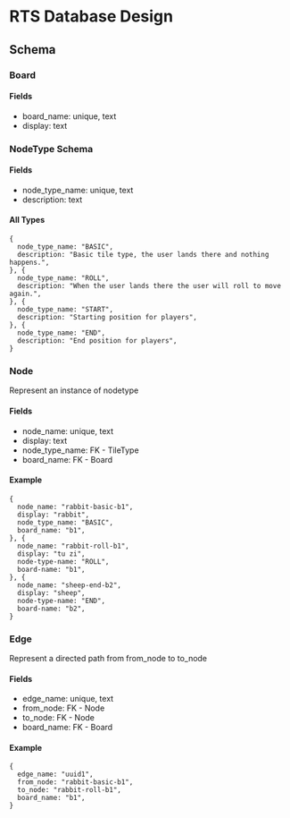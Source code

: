 # RTS Database Design

## Schema

### Board
#### Fields
- board_name: unique, text
- display: text

### NodeType Schema
#### Fields
- node_type_name: unique, text
- description: text

#### All Types
```
{
  node_type_name: "BASIC",
  description: "Basic tile type, the user lands there and nothing happens.",
}, {
  node_type_name: "ROLL",
  description: "When the user lands there the user will roll to move again.",
}, {
  node_type_name: "START",
  description: "Starting position for players",
}, {
  node_type_name: "END",
  description: "End position for players",
}
```

### Node
Represent an instance of nodetype

#### Fields
- node_name: unique, text
- display: text
- node_type_name: FK - TileType
- board_name: FK - Board

#### Example
```
{
  node_name: "rabbit-basic-b1",
  display: "rabbit",
  node_type_name: "BASIC",
  board_name: "b1",
}, {
  node_name: "rabbit-roll-b1",
  display: "tu zi",
  node-type-name: "ROLL",
  board-name: "b1",
}, {
  node_name: "sheep-end-b2",
  display: "sheep",
  node-type-name: "END",
  board-name: "b2",
}
```
### Edge
Represent a directed path from from_node to to_node

#### Fields
- edge_name: unique, text
- from_node: FK - Node
- to_node: FK - Node
- board_name: FK - Board

#### Example
```
{
  edge_name: "uuid1",
  from_node: "rabbit-basic-b1",
  to_node: "rabbit-roll-b1",
  board_name: "b1",
}
```
